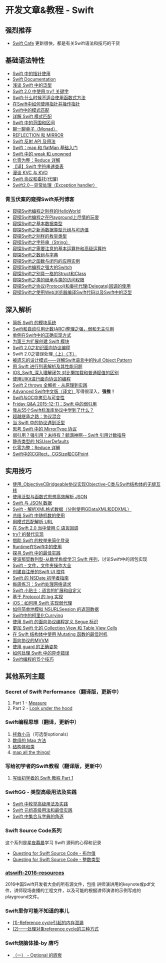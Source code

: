 # 开发文章&教程 - Swift
## 强烈推荐
- [Swift Cafe][1]
更新很快，都是有关Swift语法和技巧的干货

## 基础语法特性
- [Swift 中的指针使用][2]
- [Swift Documentation][3]
- [浅谈 Swift 中的泛型][4]
- [Swift 2.0 中使用 try? 关键字][5]
- [Swift:什么时候不适合使用函数式方法][6]
- [在Swift中如何使用指针并操作指针][7]
- [Swift中的模式匹配][8]
- [详解 Swift 模式匹配][9]
- [Swift 中的范围和区间][10]
- [聊一聊单子（Monad）][11]
- [REFLECTION 和 MIRROR][12]
- [Swift 反射 API 及用法][13]
- [Swift：map 和 flatMap 基础入门][14]
- [Swift 中的 weak 和 unowned][15]
- [化零为整：Reduce 详解][16]
- [【译】Swift 字符串速查表][17]
- [漫谈 KVC 与 KVO][18]
- [Swift 协议和委托(代理)][19]
- [Swift2.0－异常处理（Exception handler）][20]

### 青玉伏案的窥探Swift系列博客
- [窥探Swift编程之别样的HelloWorld][21]
- [窥探Swift编程之在Playground上尽情的玩耍][22]
- [窥探Swift之基本数据类型][23]
- [窥探Swift之新添数据类型元组与可选值][24]
- [窥探Swift之别样的枚举类型][25]
- [窥探Swift之字符串（String）][26]
- [窥探Swift之需要注意的基本运算符和高级运算符][27]
- [窥探Swift之数组与字典][28]
- [窥探Swift之函数与闭包的应用实例][29]
- [窥探Swift编程之强大的Switch][30]
- [窥探Swift之别具一格的Struct和Class][31]
- [窥探Swift之类的继承与类的访问权限][32]
- [窥探Swift之协议(Protocol)和委托代理(Delegate)回调的使用][33]
- [窥探Swift之使用Web浏览器编译Swift代码以及Swift中的泛型][34]


## 深入解析
- [简析 Swift 的模块系统][35]
- [Swift和自动引用计数(ARC)整理之强，弱和无主引用][36]
- [单例在Swift中的正确实现方式][37]
- [为第三方扩展创建 Swift 模块][38]
- [Swift 2.0之初识面向协议编程][39]
- Swift 2.0之错误处理[（上）][40][（下）][41]
- [被遗忘的设计模式——详解Swift语言中的Null Object Pattern][42]
- [用 Swift 进行列表解析及其性能问题][43]
- [IOS\_Swift\_深入理解闭包 对比懒加载和普通赋值的区别][44]
- [使用UIKit进行面向协议的编程][45]
- [Swift 2 throws 全解析 - 从原理到实践][46]
- [Advanced Swift中文版（译文）][47]写得很深入，**强推！**
- [Swift与OC中拷贝与可变性][48]
- [Friday Q&A 2015-12-11：Swift 中的弱引用][49]
- [我从55个Swift标准库协议中学到了什么？][50]
- [超越继承之路：协议混合][51]
- [当 Swift 中的协议遇到泛型][52]
- [思考 Swift 中的 MirrorType 协议][53]
- [弱引用？强引用？未持有？额滴神啊-- Swift 引用计数指导][54]
- [静态类型的 NSUserDefaults][55]
- [化零为整：Reduce 详解][56]
- [Swift中的CGRect、CGSize和CGPoint][57]

## 实用技巧
- [使用\_ObjectiveCBridgeable协议实现Objective-C类与Swift结构体的无缝互转][58]
- [使用泛型与函数式思想高效解析 JSON][59]
- [Swift 与 JSON 数据][60]
- [Swift - 解析XML格式数据（分别使用GDataXML和DDXML）][61]
- [总结 Swift 中随机数的使用][62]
- [用模式匹配解析 URL][63]
- [在 Swift 2.0 当中使用 C 语言回调][64]
- [try? 的替代实现][65]
- [借助 Swift 的枚举来简化登录][66]
- [Runtime在Swift中的使用][67]
- [探寻 Swift 中的最佳实践][68]
- [斐波那契数列型-从数学角度学习 Swift 序列][69]，讨论Swift中的闭包实现
- [Swift - 文件，文件夹操作大全][70]
- [创建自注册的Swift UI 控件][71]
- [Swift 的 NSDate 初学者指南][72]
- [每周练习：Swift处理网络请求][73]
- [Swift 小贴士：语言的扩展和自定义][74]
- [基于 Protocol 的 log 实现][75]
- [iOS：如何用 Swift 实现弱代理][76]
- [如何简单地模拟 NSURLSeesion 的返回数据][77]
- [Swift中的柯里化Currying][78]
- [使用 Swift 的面向协议编程定义 Segue 标识][79]
- [更加 Swift 化的 Collection View 和 Table View Cells][80]
- [在 Swift 结构体中使用 Mutating 函数的最佳时机][81]
- [面向协议的MVVM][82]
- [使用 guard 的正确姿势][83]
- [如何处理 Swift 中的异步错误][84]
- [Swift编程的15个技巧][85]

## 其他系列主题
### Secret of Swift Performance（翻译版，更新中）
1. Part 1 - [Measure][86]
2. Part 2 - [Look under the hood][87]

### Swift编程思想（翻译，更新中）
1. [拯救小马][88]（可选型optionals）
2. [数组的 Map 方法][89]
3. [结构体和类][90]
1. [map all the things!][91]

### 写给初学者的Swift教程（翻译版，更新中）
1. [写给初学者的 Swift 教程 Part 1][92]

### SwiftGG - 类型高级用法及实践
- [Swift 中枚举高级用法及实践][93]
- [Swift 元组高级用法和最佳实践][94]
- [Swift 中集合与字典的角逐][95]

### Swift Source Code系列
这个系列是[星夜暮晨][96]学习 Swift 源码的心得和记录
- [Questing for Swift Source Code - 布尔值][97]
- [Questing for Swift Source Code -  整数类型][98]

### [atswift-2016-resources][99]
2016中国Swift开发者大会的所有源文件，包括 讲师演讲用的keynote或pdf文件，讲师现场直播的工程文件，以及可能的根据讲师演讲的示例写成的playground文件。

### Swift里你可能不知道的事儿
- [(1)-Reference cycle引起的内存泄漏][100]
- [(2)——处理对象reference cycle的三种方式][101]

### Swift烧脑体操-by 唐巧
- [（一） - Optional 的嵌套][102]

[1]:	http://swiftcafe.io/ "Swift Cafe"
[2]:	http://onevcat.com/2015/01/swift-pointer/
[3]:	http://nshipster.cn/swift-documentation/
[4]:	http://swift.gg/2015/09/16/swift-generics/ "浅谈 Swift 中的泛型"
[5]:	http://swift.gg/2015/08/31/swift-2-lets-try/ "Swift 2.0 中使用 try? 关键字"
[6]:	http://swift.gg/2015/08/28/swift_when_the_functional_approach_is_not_right/ "Swift:什么时候不适合使用函数式方法"
[7]:	https://github.com/icepy/_posts/issues/3
[8]:	http://swift.gg/2015/10/16/swift-pattern-matching/ "Swift中的模式匹配"
[9]:	http://swift.gg/2015/10/27/swift-pattern-matching-in-detail/ "详解 Swift 模式匹配"
[10]:	http://swift.gg/2015/10/26/swift-ranges-and-intervals/ "Swift 中的范围和区间"
[11]:	http://swift.gg/2015/10/30/lets-talk-about-monads/ "聊一聊单子（Monad）"
[12]:	http://swifter.tips/reflect/
[13]:	http://swift.gg/2015/11/23/swift-reflection-api-what-you-can-do/ "Swift 反射 API 及用法"
[14]:	http://swift.gg/2015/11/26/swift-map-and-flatmap/ "Swift：map 和 flatMap 基础入门"
[15]:	http://swift.gg/2015/12/02/swift-weak-and-unowned/ "Swift 中的 weak 和 unowned"
[16]:	http://swift.gg/2015/12/10/reduce-all-the-things/ "化零为整：Reduce 详解"
[17]:	http://www.cocoachina.com/swift/20151218/14746.html
[18]:	http://swiftcafe.io/2016/01/03/kvc/ "漫谈 KVC 与 KVO"
[19]:	http://www.cnblogs.com/xilanglang/p/5143613.html "Swift 协议和委托(代理)"
[20]:	http://www.cnblogs.com/GarveyCalvin/p/5081608.html "Swift2.0－异常处理（Exception handler）"
[21]:	http://www.cnblogs.com/ludashi/p/4451207.html "窥探Swift编程之别样的HelloWorld"
[22]:	http://www.cnblogs.com/ludashi/p/4451481.html "窥探Swift编程之在Playground上尽情的玩耍"
[23]:	http://www.cnblogs.com/ludashi/p/4454496.html "窥探Swift之基本数据类型"
[24]:	http://www.cnblogs.com/ludashi/p/4711010.html "窥探Swift之新添数据类型元组与可选值"
[25]:	http://www.cnblogs.com/ludashi/p/4721158.html "窥探Swift之别样的枚举类型"
[26]:	http://www.cnblogs.com/ludashi/p/4725018.html "窥探Swift之字符串（String）"
[27]:	http://www.cnblogs.com/ludashi/p/4963036.html "窥探Swift之需要注意的基本运算符和高级运算符"
[28]:	http://www.cnblogs.com/ludashi/p/5006321.html "窥探Swift之数组与字典"
[29]:	http://www.cnblogs.com/ludashi/p/4968837.html "窥探Swift之函数与闭包的应用实例"
[30]:	http://www.cnblogs.com/ludashi/p/5033542.html "窥探Swift编程之强大的Switch"
[31]:	http://www.cnblogs.com/ludashi/p/5044196.html "窥探Swift之别具一格的Struct和Class"
[32]:	http://www.cnblogs.com/ludashi/p/5048831.html "窥探Swift之类的继承与类的访问权限"
[33]:	http://www.cnblogs.com/ludashi/p/5057858.html "窥探Swift之协议(Protocol)和委托代理(Delegate)回调的使用"
[34]:	http://www.cnblogs.com/ludashi/p/5066286.html "窥探Swift之使用Web浏览器编译Swift代码以及Swift中的泛型"
[35]:	http://www.cocoachina.com/industry/20140621/8904.html
[36]:	http://www.devtf.cn/?p=462
[37]:	http://www.devtf.cn/?p=937
[38]:	http://andelf.github.io/blog/2015/01/23/swift-3rd-library-install-as-swift-modules/
[39]:	http://www.swiftyper.com/Swift/introducing-protocol-oriented-programming-in-swift-2.html "Swift 2.0之初识面向协议编程"
[40]:	http://www.swiftyper.com/Swift/swift2_error_handling.html
[41]:	http://www.swiftyper.com/Swift/swift2_error_handling_part_2.html
[42]:	http://www.csdn.net/article/2015-11-17/2826234-null-object-pattern-in-swift
[43]:	http://swift.gg/2015/10/29/list-comprehensions-and-performance-with-swift/ "用 Swift 进行列表解析及其性能问题"
[44]:	http://blog.csdn.net/zimo2013/article/details/50073691 "IOS_Swift_深入理解闭包 对比懒加载和普通赋值的区别"
[45]:	http://www.cocoachina.com/ios/20151208/14581.html
[46]:	http://www.ibm.com/developerworks/cn/mobile/mo-cn-swift/index.html "Swift 2 throws 全解析 - 从原理到实践"
[47]:	http://www.jianshu.com/p/18744b078508 "Advanced Swift中文版"
[48]:	http://649395594.github.io/blog/2015/12/23/swiftyu-oczhong-kao-bei-yu-ke-bian-xing/ "Swift与OC中拷贝与可变性"
[49]:	http://swift.gg/2015/12/28/friday-qa-2015-12-11-swift-weak-references/ "Friday Q&A 2015-12-11：Swift 中的弱引用"
[50]:	http://www.cocoachina.com/swift/20160107/14868.html
[51]:	http://chengway.in/chao-yue-ji-cheng-zhi-lu-xie-yi-hun-he/
[52]:	http://chengway.in/dang-swift-zhong-de-fan-xing-yu-dao-xie-yi/
[53]:	http://segmentfault.com/a/1190000004388185 "思考 Swift 中的 MirrorType 协议"
[54]:	http://www.cocoachina.com/swift/20160202/15182.html
[55]:	http://swift.gg/2016/02/17/nsuserdefaults-static/ "静态类型的 NSUserDefaults"
[56]:	http://swift.gg/2015/12/10/reduce-all-the-things/ "化零为整：Reduce 详解"
[57]:	http://www.jianshu.com/p/da3c2c30e072 "Swift中的CGRect、CGSize和CGPoint"
[58]:	http://southpeak.github.io/blog/2015/10/26/objectivecbridgeable-protocol-for-objectivec-class-and-swift-struct/
[59]:	http://codebuild.me/2015/09/14/efficient-json-in-swift-with-functional-concepts-and-generics/
[60]:	http://swiftcafe.io/2015/07/18/swift-json/
[61]:	http://www.hangge.com/blog/cache/detail_646.html
[62]:	http://www.cocoachina.com/swift/20151013/13624.html
[63]:	http://swift.gg/2015/09/15/urls-and-pattern-matching/
[64]:	http://swift.gg/2015/11/11/c-callbacks-in-swift/ "在 Swift 2.0 当中使用 C 语言回调"
[65]:	http://swift.gg/2015/10/13/alternatives-to-try-swiftlang/ "try? 的替代实现"
[66]:	https://realm.io/cn/news/david-east-simplifying-login-swift-enums/ "借助 Swift 的枚举来简化登录"
[67]:	https://github.com/icepy/_posts/issues/8
[68]:	https://realm.io/cn/news/gotocph-ash-furrow-best-practices-swift/ "探寻 Swift 中的最佳实践"
[69]:	http://swift.gg/2015/12/04/the-fibonacci-sequencetype/ "斐波那契数列型-从数学角度学习 Swift 序列"
[70]:	http://www.hangge.com/blog/cache/detail_527.html "Swift - 文件，文件夹操作大全"
[71]:	http://www.devtf.cn/?p=1162 "创建自注册的Swift UI 控件"
[72]:	http://swift.gg/2015/12/14/a-beginners-guide-to-nsdate-in-swift/ "Swift 的 NSDate 初学者指南"
[73]:	https://github.com/icepy/_posts/issues/10 "每周练习：Swift处理网络请求"
[74]:	http://www.cocoachina.com/swift/20151223/14774.html
[75]:	http://www.cocoachina.com/swift/20160118/14935.html
[76]:	http://swift.gg/2016/01/19/ios-weak-delegates-swift/ "iOS：如何用 Swift 实现弱代理"
[77]:	http://swift.gg/2016/01/22/an-easy-way-to-stub-nsurlsession/ "如何简单地模拟 NSURLSeesion 的返回数据"
[78]:	http://segmentfault.com/a/1190000004340919 "Swift中的柯里化Currying"
[79]:	http://swift.gg/2016/02/01/protocol-oriented-segue-identifiers-swift/ "使用 Swift 的面向协议编程定义 Segue 标识"
[80]:	http://swift.gg/2016/02/02/being-swifty-with-collection-view-and-table-view-cells/ "更加 Swift 化的 Collection View 和 Table View Cells"
[81]:	http://swift.gg/2016/02/06/when-to-use-mutating-functions-in-swift-structs/ "在 Swift 结构体中使用 Mutating 函数的最佳时机"
[82]:	http://liuduo.me/2015/12/13/pomvvm/ "面向协议的MVVM"
[83]:	http://swift.gg/2016/02/14/swift-guard-radix/ "使用 guard 的正确姿势"
[84]:	http://swift.gg/2016/02/16/async-errors/ "如何处理 Swift 中的异步错误"
[85]:	http://geek.csdn.net/news/detail/58593
[86]:	http://southpeak.github.io/blog/2015/11/05/secret-of-swift-performance-part-1/
[87]:	http://southpeak.github.io/blog/2015/11/05/secret-of-swift-performance-part-2/
[88]:	http://swift.gg/2015/09/29/thinking-in-swift-1/ "Swift 编程思想，第一部分：拯救小马"
[89]:	http://swift.gg/2015/10/09/thinking-in-swift-2/ "Swift 编程思想，第二部分：数组的 Map 方法"
[90]:	http://alisoftware.github.io/swift/2015/10/03/thinking-in-swift-3/ "Swift编程思想第三部分：结构体和类"
[91]:	http://swift.gg/2015/10/22/thinking-in-swift-4/ "Swift 编程思想 Part 4：map all the things!"
[92]:	http://swift.gg/2015/11/13/swift-tutorial-for-beginners-part-1/ "写给初学者的 Swift 教程 Part 1"
[93]:	http://swift.gg/2015/11/20/advanced-practical-enum-examples/ "Swift 中枚举高级用法及实践"
[94]:	http://swift.gg/2015/10/10/tuples-swift-advanced-usage-best-practices/ "Swift 元组高级用法和最佳实践"
[95]:	http://swift.gg/2016/01/20/sets-vs-dictionaries-smackdown-in-swiftlang/ "Swift 中集合与字典的角逐"
[96]:	http://www.jianshu.com/users/ef1058d2d851 "星夜暮晨"
[97]:	http://www.jianshu.com/p/217510b270f1 "Questing for Swift Source Code - 布尔值"
[98]:	http://www.jianshu.com/p/ae67b4d37159 "Questing for Swift Source Code -  整数类型"
[99]:	https://github.com/atConf/atswift-2016-resources "atswift-2016-resources"
[100]:	http://segmentfault.com/a/1190000004331260 "Swift里你可能不知道的事儿(1)-Reference cycle引起的内存泄漏"
[101]:	http://segmentfault.com/a/1190000004345727 "Swift里你可能不知道的事儿(2)——处理对象reference cycle的三种方式"
[102]:	http://www.infoq.com/cn/articles/swift-brain-gym-optional